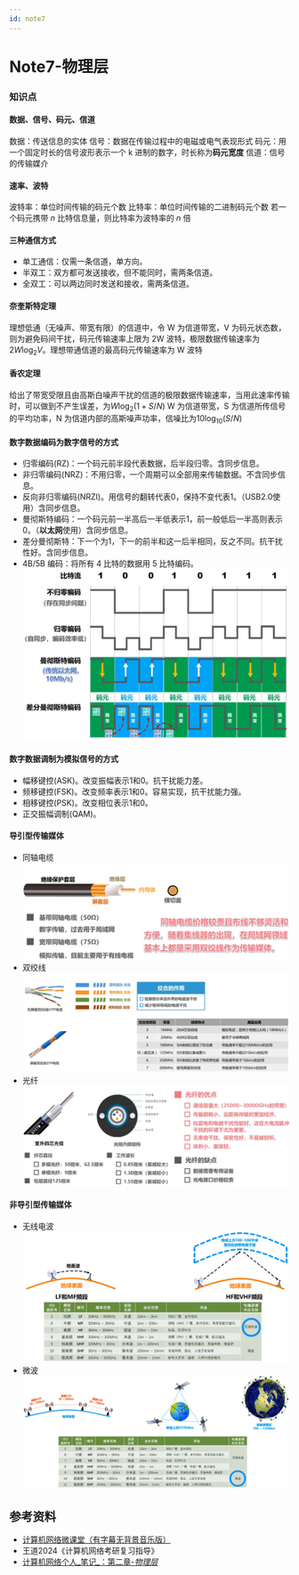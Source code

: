 ```yaml
---
id: note7
---
```




# Note7-物理层

### 知识点

#### 数据、信号、码元、信道

数据：传送信息的实体
信号：数据在传输过程中的电磁或电气表现形式
码元：用一个固定时长的信号波形表示一个 k 进制的数字，时长称为**码元宽度**
信道：信号的传输媒介
<!--ID: 1673603609458-->


#### 速率、波特
波特率：单位时间传输的码元个数
比特率：单位时间传输的二进制码元个数
若一个码元携带 $n$ 比特信息量，则比特率为波特率的 $n$ 倍
<!--ID: 1673603609465-->


#### 三种通信方式
- 单工通信：仅需一条信道，单方向。
- 半双工：双方都可发送接收，但不能同时，需两条信道。
- 全双工：可以两边同时发送和接收，需两条信道。
<!--ID: 1673603609471-->


#### 奈奎斯特定理
理想低通（无噪声、带宽有限）的信道中，令 W 为信道带宽，V 为码元状态数，则为避免码间干扰，码元传输速率上限为 2W 波特，极限数据传输速率为$2W\text{log}_2V$。理想带通信道的最高码元传输速率为 W 波特
<!--ID: 1673603609477-->


#### 香农定理
给出了带宽受限且由高斯白噪声干扰的信道的极限数据传输速率，当用此速率传输时，可以做到不产生误差，为$W\text{log}_2(1+S/N)$
W 为信道带宽，S 为信道所传信号的平均功率，N 为信道内部的高斯噪声功率，信噪比为$10\text{log}_{10}(S/N)$
<!--ID: 1673603609483-->



#### 数字数据编码为数字信号的方式
- 归零编码(RZ)：一个码元前半段代表数据，后半段归零。含同步信息。
- 非归零编码(NRZ)：不用归零，一个周期可以全部用来传输数据。不含同步信息。
- 反向非归零编码(NRZI)。用信号的翻转代表0，保持不变代表1。（USB2.0使用）含同步信息。
- 曼彻斯特编码：一个码元前一半高后一半低表示1，前一般低后一半高则表示0。（**以太网**使用）含同步信息。
- 差分曼彻斯特：下一个为1，下一的前半和这一后半相同，反之不同。抗干扰性好。含同步信息。
- 4B/5B 编码：将所有 4 比特的数据用 5 比特编码。
![](assets/20230113174321.png)
<!--ID: 1673603609489-->


#### 数字数据调制为模拟信号的方式
- 幅移键控(ASK)。改变振幅表示1和0。抗干扰能力差。
- 频移键控(FSK)。改变频率表示1和0。容易实现，抗干扰能力强。
- 相移键控(PSK)。改变相位表示1和0。
- 正交振幅调制(QAM)。
<!--ID: 1673603609495-->



#### 导引型传输媒体
- 同轴电缆![](assets/20230113173515.png)
- 双绞线![](assets/20230113173541.png)
- 光纤![](assets/20230113173626.png)
<!--ID: 1673603609500-->


#### 非导引型传输媒体
- 无线电波![](assets/20230113173830.png)
- 微波![](assets/20230113173902.png)
<!--ID: 1673603609506-->


## 参考资料
- [计算机网络微课堂（有字幕无背景音乐版）](https://www.bilibili.com/video/BV1c4411d7jb?p=15&vd_source=c69ef468b26d2ba5407c20118eeee19c)
- 王道2024《计算机网络考研复习指导》
- [计算机网络个人_笔记_：第二章-_物理层_](https://zhuanlan.zhihu.com/p/561979200)